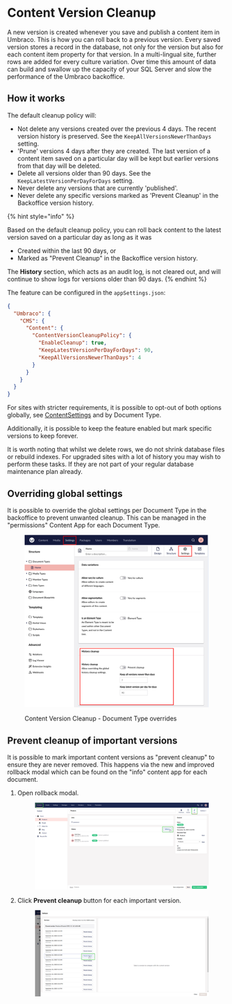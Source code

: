 # Content Version Cleanup

A new version is created whenever you save and publish a content item in Umbraco. This is how you can roll back to a previous version. Every saved version stores a record in the database, not only for the version but also for each content item property for that version. In a multi-lingual site, further rows are added for every culture variation. Over time this amount of data can build and swallow up the capacity of your SQL Server and slow the performance of the Umbraco backoffice.

## How it works

The default cleanup policy will:

* Not delete any versions created over the previous 4 days. The recent version history is preserved. See the `KeepAllVersionsNewerThanDays` setting.
* 'Prune' versions 4 days after they are created. The last version of a content item saved on a particular day will be kept but earlier versions from that day will be deleted.
* Delete all versions older than 90 days. See the `KeepLatestVersionPerDayForDays` setting.
* Never delete any versions that are currently 'published'.
* Never delete any specific versions marked as 'Prevent Cleanup' in the Backoffice version history.

{% hint style="info" %}

Based on the default cleanup policy, you can roll back content to the latest version saved on a particular day as long as it was

* Created within the last 90 days, or
* Marked as "Prevent Cleanup" in the Backoffice version history.

The **History** section, which acts as an audit log, is not cleared out, and will continue to show logs for versions older than 90 days.
{% endhint %}

The feature can be configured in the `appSettings.json`:

```json
{
  "Umbraco": {
    "CMS": {
      "Content": {
        "ContentVersionCleanupPolicy": {
          "EnableCleanup": true,
          "KeepLatestVersionPerDayForDays": 90,
          "KeepAllVersionsNewerThanDays": 4
        }
      }
    }
  }
}
```

For sites with stricter requirements, it is possible to opt-out of both options globally, see [ContentSettings](../../reference/configuration/contentsettings.md#contentversioncleanuppolicy) and by Document Type.

Additionally, it is possible to keep the feature enabled but mark specific versions to keep forever.

It is worth noting that whilst we delete rows, we do not shrink database files or rebuild indexes. For upgraded sites with a lot of history you may wish to perform these tasks. If they are not part of your regular database maintenance plan already.

## Overriding global settings

It is possible to override the global settings per Document Type in the backoffice to prevent unwanted cleanup. This can be managed in the "permissions" Content App for each Document Type.

<figure><img src="../../.gitbook/assets/image (22).png" alt="Content Version Cleanup - Document Type overrides"><figcaption><p>Content Version Cleanup - Document Type overrides</p></figcaption></figure>

## Prevent cleanup of important versions

It is possible to mark important content versions as "prevent cleanup" to ensure they are never removed. This happens via the new and improved rollback modal which can be found on the "info" content app for each document.

1.  Open rollback modal.

    <figure><img src="../../../../10/umbraco-cms/fundamentals/data/images/prevent-cleanup-part-1.png" alt=""><figcaption></figcaption></figure>
2.  Click **Prevent cleanup** button for each important version.

    <figure><img src="../../../../10/umbraco-cms/fundamentals/data/images/prevent-cleanup-part-2.png" alt=""><figcaption></figcaption></figure>
